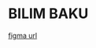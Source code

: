 # BILIM BAKU

[figma url](https://www.figma.com/file/FYTh6xcA8MzCYOk35VB6CN/Bilim-Baku?node-id=465%3A1674&t=rh8M45QbZpsGJeAf-1)
